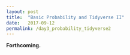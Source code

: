 ```yaml
---
layout: post
title:  "Basic Probability and Tidyverse II"
date:   2017-09-12
permalink: /day3_probability_tidyverse2
---
```


**Forthcoming.**

<!--
## Lecture 

+ [Slides](./slides/day2_intro_to_tidyverse.pdf)
+ [In-class exercises](./files/inclass/day3.html)

<br>
## R lab

#### `tidyr` functions

Function  |  Use
---------|----------
`spread()`  |  Spread a key-value pair across multiple columns (opposite of `gather()`)
`gather()` | Gather columns into key-value pairs (opposite of `spread()`)
`separate()`| Separate one column into multiple columns (opposite of `unite()`)
`unite()` |  Unite multiple columns into one (opposite of `separate()`
-->